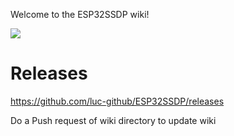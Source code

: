 Welcome to the ESP32SSDP wiki!

![](https://github.com/luc-github/ESP32SSDP/blob/wiki/wiki/images/sample.png)

# Releases
https://github.com/luc-github/ESP32SSDP/releases

Do a Push request of wiki directory to update wiki
